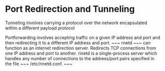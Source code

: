 # Port Redirection and Tunneling

Tunneling involves carrying a protocol over the network encapsulated within a different payload protocol

Portforwarding involves accepting traffic on a given IP address and port and then redirecting it to a different IP address and port. ~~~ rnetd ~~~ can function as an internet redirection server. Redirects TCP connections from one IP address and port to another. rinetd is a single-process server which handles any number of connections to the address/port pairs specified in the file ~~~ /etc/rinetd.conf. ~~~

